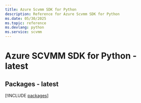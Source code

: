 ```yaml
---
title: Azure Scvmm SDK for Python
description: Reference for Azure Scvmm SDK for Python
ms.date: 05/30/2025
ms.topic: reference
ms.devlang: python
ms.service: scvmm
---
```

# Azure SCVMM SDK for Python - latest
## Packages - latest
[!INCLUDE [packages](scvmm-index.md)]